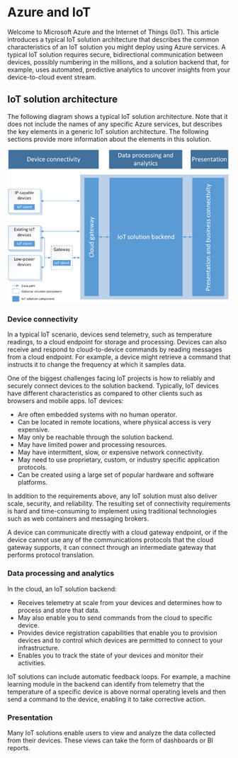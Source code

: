 # Azure and IoT

Welcome to Microsoft Azure and the Internet of Things (IoT). This article introduces a typical IoT solution architecture that describes the common characteristics of an IoT solution you might deploy using Azure services. A typical IoT solution requires secure, bidirectional communication between devices, possibly numbering in the millions, and a solution backend that, for example, uses automated, predictive analytics to uncover insights from your device-to-cloud event stream.

## IoT solution architecture

The following diagram shows a typical IoT solution architecture. Note that it does not include the names of any specific Azure services, but describes the key elements in a generic IoT solution architecture. The following sections provide more information about the elements in this solution.

![IoT solution architecture][img-solution-architecture]

### Device connectivity

In a typical IoT scenario, devices send telemetry, such as temperature readings, to a cloud endpoint for storage and processing. Devices can also receive and respond to cloud-to-device commands by reading messages from a cloud endpoint. For example, a device might retrieve a command that instructs it to change the frequency at which it samples data.

One of the biggest challenges facing IoT projects is how to reliably and securely connect devices to the solution backend. Typically, IoT devices have different characteristics as compared to other clients such as browsers and mobile apps. IoT devices:

- Are often embedded systems with no human operator.
- Can be located in remote locations, where physical access is very expensive.
- May only be reachable through the solution backend.
- May have limited power and processing resources.
- May have intermittent, slow, or expensive network connectivity.
- May need to use proprietary, custom, or industry specific application protocols.
- Can be created using a large set of popular hardware and software platforms.

In addition to the requirements above, any IoT solution must also deliver scale, security, and reliability. The resulting set of connectivity requirements is hard and time-consuming to implement using traditional technologies such as web containers and messaging brokers.

A device can communicate directly with a cloud gateway endpoint, or if the device cannot use any of the communications protocols that the cloud gateway supports, it can connect through an intermediate gateway that performs protocol translation.

### Data processing and analytics

In the cloud, an IoT solution backend:

- Receives telemetry at scale from your devices and determines how to process and store that data. 
- May also enable you to send commands from the cloud to specific device.
- Provides device registration capabilities that enable you to provision devices and to control which devices are permitted to connect to your infrastructure.
- Enables you to track the state of your devices and monitor their activities.

IoT solutions can include automatic feedback loops. For example, a machine learning module in the backend can identify from telemetry that the temperature of a specific device is above normal operating levels and then send a command to the device, enabling it to take corrective action.

### Presentation

Many IoT solutions enable users to view and analyze the data collected from their devices. These views can take the form of dashboards or BI reports.

[img-solution-architecture]: ./media/iot-azure-and-iot/iot-reference-architecture.png

[lnk-machinelearning]: http://azure.microsoft.com/services/machine-learning/
[Azure IoT Suite]: http://azure.microsoft.com/solutions/iot

